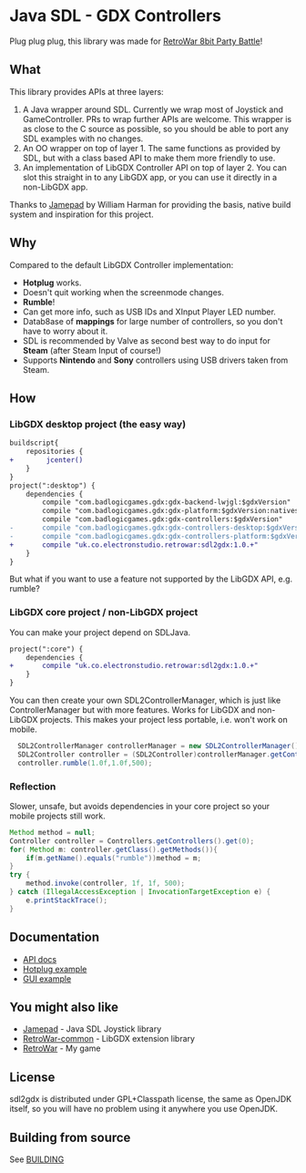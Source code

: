 # Java SDL - GDX Controllers

Plug plug plug, this library was made for [RetroWar 8bit Party Battle](http://retrowar.net)!

## What

This library provides APIs at three layers:
1. A Java wrapper around SDL.  Currently we wrap most of Joystick and GameController.  PRs to wrap further APIs are welcome.  This wrapper is as close to the C source as
possible, so you should be able to port any SDL examples with no changes.
2. An OO wrapper on top of layer 1.  The same functions as provided by SDL, but with a class based API to make them more friendly to use.
3. An implementation of LibGDX Controller API on top of layer 2.  You can slot this straight in to any LibGDX app, or you can use it directly in a non-LibGDX app.

Thanks to [Jamepad](https://github.com/williamahartman/Jamepad) by William Harman for providing the basis, native build system and inspiration for this project.

## Why

Compared to the default LibGDX Controller implementation:
* __Hotplug__ works.
* Doesn't quit working when the screenmode changes.
* __Rumble__!
* Can get more info, such as USB IDs and XInput Player LED number.
* Datab8ase of __mappings__ for large number of controllers, so you don't have to worry about it.
* SDL is recommended by Valve as second best way to do input for __Steam__ (after Steam Input of course!)
* Supports __Nintendo__ and __Sony__ controllers using USB drivers taken from Steam.

## How

### LibGDX desktop project (the easy way)

```diff
buildscript{
    repositories {
+        jcenter()
    }
}
project(":desktop") {
    dependencies {
        compile "com.badlogicgames.gdx:gdx-backend-lwjgl:$gdxVersion"
        compile "com.badlogicgames.gdx:gdx-platform:$gdxVersion:natives-desktop"
        compile "com.badlogicgames.gdx:gdx-controllers:$gdxVersion"
-       compile "com.badlogicgames.gdx:gdx-controllers-desktop:$gdxVersion"
-       compile "com.badlogicgames.gdx:gdx-controllers-platform:$gdxVersion:natives-desktop"
+       compile "uk.co.electronstudio.retrowar:sdl2gdx:1.0.+"
    }
}
```

But what if you want to use a feature not supported by the LibGDX API, e.g. rumble?

### LibGDX core project / non-LibGDX project

You can make your project depend on SDLJava.

```diff
project(":core") {
    dependencies {
+       compile "uk.co.electronstudio.retrowar:sdl2gdx:1.0.+"
    }
}
```

You can then create your own SDL2ControllerManager,
which is just like ControllerManager but with more features.  Works for LibGDX and non-LibGDX projects.
 This makes your project less portable, i.e. won't work on mobile.

```java
  SDL2ControllerManager controllerManager = new SDL2ControllerManager();
  SDL2Controller controller = (SDL2Controller)controllerManager.getControllers().get(0);
  controller.rumble(1.0f,1.0f,500);
```

### Reflection

Slower, unsafe, but avoids dependencies in your core project so your mobile projects still work.
```java
Method method = null;
Controller controller = Controllers.getControllers().get(0);
for( Method m: controller.getClass().getMethods()){
    if(m.getName().equals("rumble"))method = m;
}
try {
    method.invoke(controller, 1f, 1f, 500);
} catch (IllegalAccessException | InvocationTargetException e) {
    e.printStackTrace();
}    
```

## Documentation

* [API docs](https://electronstudio.github.io/sdl2gdx/)
* [Hotplug example](src/uk/co/electronstudio/sdl2gdx/tests/SDLHotplugTest.java)
* [GUI example](src/uk/co/electronstudio/sdl2gdx/tests/SDLTest.java)


## You might also like
* [Jamepad](https://github.com/williamahartman/Jamepad) - Java SDL Joystick library
* [RetroWar-common](https://github.com/electronstudio/retrowar-common) - LibGDX extension library
* [RetroWar](http://retrowar.net) - My game

## License

sdl2gdx is distributed under GPL+Classpath license, the same as OpenJDK itself, so you will have no
problem using it anywhere you use OpenJDK.

## Building from source

See [BUILDING](BUILDING.md)